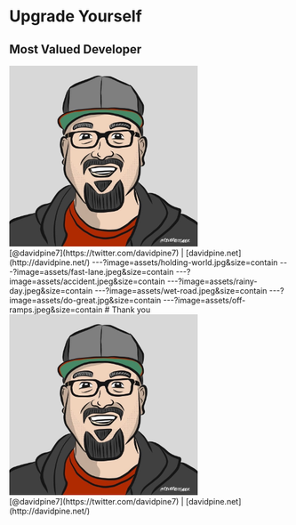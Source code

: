# Upgrade Yourself
## Most Valued Developer
<img src="assets/me.jpg" height="325" />
<br />
[@davidpine7](https://twitter.com/davidpine7) | [davidpine.net](http://davidpine.net/)
---?image=assets/holding-world.jpg&size=contain
---?image=assets/fast-lane.jpeg&size=contain
---?image=assets/accident.jpeg&size=contain
---?image=assets/rainy-day.jpeg&size=contain
---?image=assets/wet-road.jpeg&size=contain
---?image=assets/do-great.jpg&size=contain
---?image=assets/off-ramps.jpeg&size=contain
# Thank you
<img src="assets/me.jpg" height="325" />
<br/>
[@davidpine7](https://twitter.com/davidpine7) | [davidpine.net](http://davidpine.net/)
